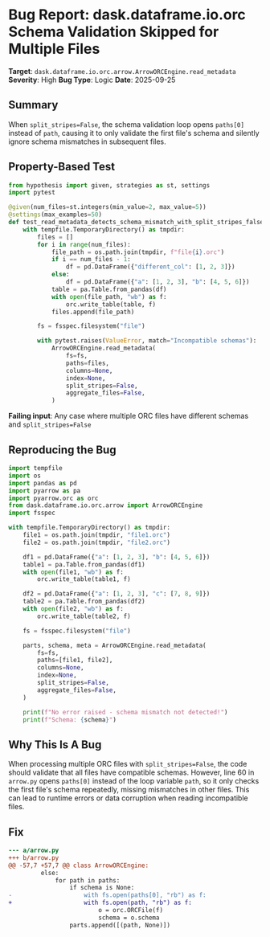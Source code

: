 # Bug Report: dask.dataframe.io.orc Schema Validation Skipped for Multiple Files

**Target**: `dask.dataframe.io.orc.arrow.ArrowORCEngine.read_metadata`
**Severity**: High
**Bug Type**: Logic
**Date**: 2025-09-25

## Summary

When `split_stripes=False`, the schema validation loop opens `paths[0]` instead of `path`, causing it to only validate the first file's schema and silently ignore schema mismatches in subsequent files.

## Property-Based Test

```python
from hypothesis import given, strategies as st, settings
import pytest

@given(num_files=st.integers(min_value=2, max_value=5))
@settings(max_examples=50)
def test_read_metadata_detects_schema_mismatch_with_split_stripes_false(num_files):
    with tempfile.TemporaryDirectory() as tmpdir:
        files = []
        for i in range(num_files):
            file_path = os.path.join(tmpdir, f"file{i}.orc")
            if i == num_files - 1:
                df = pd.DataFrame({"different_col": [1, 2, 3]})
            else:
                df = pd.DataFrame({"a": [1, 2, 3], "b": [4, 5, 6]})
            table = pa.Table.from_pandas(df)
            with open(file_path, "wb") as f:
                orc.write_table(table, f)
            files.append(file_path)

        fs = fsspec.filesystem("file")

        with pytest.raises(ValueError, match="Incompatible schemas"):
            ArrowORCEngine.read_metadata(
                fs=fs,
                paths=files,
                columns=None,
                index=None,
                split_stripes=False,
                aggregate_files=False,
            )
```

**Failing input**: Any case where multiple ORC files have different schemas and `split_stripes=False`

## Reproducing the Bug

```python
import tempfile
import os
import pandas as pd
import pyarrow as pa
import pyarrow.orc as orc
from dask.dataframe.io.orc.arrow import ArrowORCEngine
import fsspec

with tempfile.TemporaryDirectory() as tmpdir:
    file1 = os.path.join(tmpdir, "file1.orc")
    file2 = os.path.join(tmpdir, "file2.orc")

    df1 = pd.DataFrame({"a": [1, 2, 3], "b": [4, 5, 6]})
    table1 = pa.Table.from_pandas(df1)
    with open(file1, "wb") as f:
        orc.write_table(table1, f)

    df2 = pd.DataFrame({"a": [1, 2, 3], "c": [7, 8, 9]})
    table2 = pa.Table.from_pandas(df2)
    with open(file2, "wb") as f:
        orc.write_table(table2, f)

    fs = fsspec.filesystem("file")

    parts, schema, meta = ArrowORCEngine.read_metadata(
        fs=fs,
        paths=[file1, file2],
        columns=None,
        index=None,
        split_stripes=False,
        aggregate_files=False,
    )

    print(f"No error raised - schema mismatch not detected!")
    print(f"Schema: {schema}")
```

## Why This Is A Bug

When processing multiple ORC files with `split_stripes=False`, the code should validate that all files have compatible schemas. However, line 60 in `arrow.py` opens `paths[0]` instead of the loop variable `path`, so it only checks the first file's schema repeatedly, missing mismatches in other files. This can lead to runtime errors or data corruption when reading incompatible files.

## Fix

```diff
--- a/arrow.py
+++ b/arrow.py
@@ -57,7 +57,7 @@ class ArrowORCEngine:
         else:
             for path in paths:
                 if schema is None:
-                    with fs.open(paths[0], "rb") as f:
+                    with fs.open(path, "rb") as f:
                         o = orc.ORCFile(f)
                         schema = o.schema
                 parts.append([(path, None)])
```